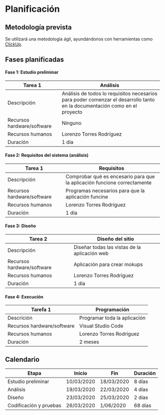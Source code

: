 # Planificación

## Metodología prevista
Se utilizará una metodología ágil, ayundándonos con herramientas como [ClickUp](https://clickup.com/2?utm_expid=.aV4GY1erSwu_p7FoBAj5Yg.1&utm_referrer=).

## Fases planificadas

#### Fase 1: Estudio preliminar

Tarea 1|Análisis
-|-
Descripción|Análisis de todos lo requisitos necesarios para poder comenzar el desarrollo tanto en la documentación como en el proyecto 
Recursos hardware/software| Ninguno
Recursos humanos|Lorenzo Torres Rodríguez
Duración| 1 día

#### Fase 2: Requisitos del sistema (análisis)

Tarea 1|Requisitos
-|-
Descripción|Comprobar qué es encesario para que la aplicación funcione correctamente
Recursos hardware/software|Programas necesarios para que la aplicación funcine
Recursos humanos|Lorenzo Torres Rodríguez
Duración| 1 día

#### Fase 3: Diseño

Tarea 2|Diseño del sitio
-|-
Descripción|Diseñar todas las vistas de la aplicación web
Recursos hardware/software|Aplicación para crear mokups
Recursos humanos|Lorenzo Torres Rodríguez
Duración| 1 día

#### Fase 4: Execución

Tarefa 1|Programación
-|-
Descrición| Programar toda la aplicación
Recursos hardware/software| Visual Studio Code
Recursos humanos|Lorenzo Torres Rodríguez
Duración| 2 meses

## Calendario

| Etapa | Inicio | Fin | Duración |
| -- | -- | -- | -- |
| Estudio preliminar | 10/03/2020 | 18/03/2020 | 8 días |
| Análisis | 19/03/2020 | 22/03/2020 | 4 días |
| Diseño | 23/03/2020 | 25/03/2020 | 2 días |
| Codificación y pruebas | 26/03/2020 | 1/06/2020 | 68 días |
